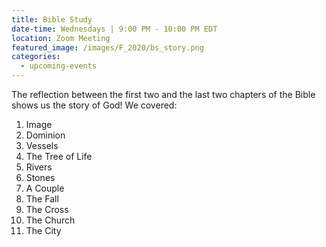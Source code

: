 ```yaml
---
title: Bible Study
date-time: Wednesdays | 9:00 PM - 10:00 PM EDT
location: Zoom Meeting
featured_image: /images/F_2020/bs_story.png
categories:
  - upcoming-events
---
```

The reflection between the first two and the last two chapters of the Bible shows us the story of God\! We covered:

1. Image
2. Dominion
3. Vessels
4. The Tree of Life
5. Rivers
6. Stones
7. A Couple
8. The Fall
9. The Cross
10. The Church
11. The City
